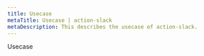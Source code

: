 ```yaml
---
title: Usecase
metaTitle: Usecase | action-slack
metaDescription: This describes the usecase of action-slack.
---
```


Usecase

